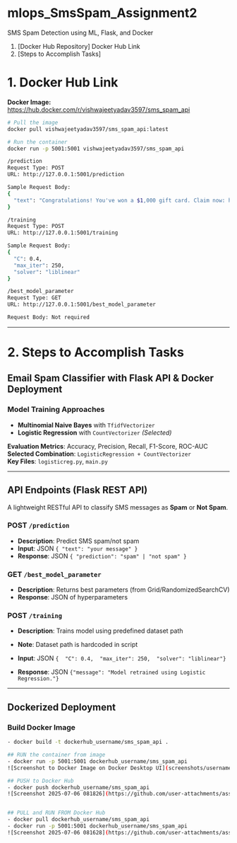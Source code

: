 # mlops_SmsSpam_Assignment2
SMS Spam Detection using ML, Flask, and Docker

1. [Docker Hub Repository]  Docker Hub Link
2. [Steps to Accomplish Tasks]

   

# 1. Docker Hub Link

**Docker Image:**  
https://hub.docker.com/r/vishwajeetyadav3597/sms_spam_api

```bash
# Pull the image
docker pull vishwajeetyadav3597/sms_spam_api:latest

# Run the container
docker run -p 5001:5001 vishwajeetyadav3597/sms_spam_api

/prediction
Request Type: POST
URL: http://127.0.0.1:5001/prediction

Sample Request Body:
{
  "text": "Congratulations! You've won a $1,000 gift card. Claim now: http:claimprize.com"
}

/training
Request Type: POST
URL: http://127.0.0.1:5001/training

Sample Request Body:
{
  "C": 0.4,
  "max_iter": 250,
  "solver": "liblinear"
}

/best_model_parameter
Request Type: GET
URL: http://127.0.0.1:5001/best_model_parameter

Request Body: Not required
```
********************************************************************


# 2. **Steps to Accomplish Tasks**
 
##  Email Spam Classifier with Flask API & Docker Deployment

###  Model Training Approaches

-   **Multinomial Naive Bayes** with `TfidfVectorizer`
-   **Logistic Regression** with `CountVectorizer`  *(Selected)*

**Evaluation Metrics**: Accuracy, Precision, Recall, F1-Score, ROC-AUC  
**Selected Combination**: `LogisticRegression + CountVectorizer`  
**Key Files**: `logisticreg.py`, `main.py`

---

##  API Endpoints (Flask REST API)

A lightweight RESTful API to classify SMS messages as **Spam** or **Not Spam**.

### POST `/prediction`
- **Description**: Predict SMS spam/not spam  
- **Input**: JSON `{ "text": "your message" }`  
- **Response**: JSON `{ "prediction": "spam" | "not spam" }`  

###  GET `/best_model_parameter`
- **Description**: Returns best parameters (from Grid/RandomizedSearchCV)  
- **Response**: JSON of hyperparameters  

###  POST `/training`
- **Description**: Trains model using predefined dataset path  
- **Note**: Dataset path is hardcoded in script

- **Input**: JSON `{  "C": 0.4,  "max_iter": 250,  "solver": "liblinear"}`
- **Response**: JSON `{"message": "Model retrained using Logistic Regression."}`

---

##  Dockerized Deployment


### Build Docker Image
```bash
- docker build -t dockerhub_username/sms_spam_api .

## RUN the container from image
- docker run -p 5001:5001 dockerhub_username/sms_spam_api
![Screenshot to Docker Image on Docker Desktop UI](screenshots/username-tag image.png)

## PUSH to Docker Hub
- docker push dockerhub_username/sms_spam_api
![Screenshot 2025-07-06 081826](https://github.com/user-attachments/assets/b28650e4-18c1-41e7-b266-65d27504d1e0)


## PULL and RUN FROM Docker Hub
- docker pull dockerhub_username/sms_spam_api
- docker run -p 5001:5001 dockerhub_username/sms_spam_api
![Screenshot 2025-07-06 081628](https://github.com/user-attachments/assets/f63013b6-ea8c-4d57-85a2-fa9950895889)




